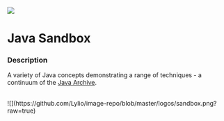![](https://github.com/Lylio/image-repo/blob/master/logos/java.png?raw=true)
# Java Sandbox

### Description
A variety of Java concepts demonstrating a range of techniques - a continuum
of the [Java Archive](https://github.com/Lylio/java-archive).

<br />
![](https://github.com/Lylio/image-repo/blob/master/logos/sandbox.png?raw=true)

